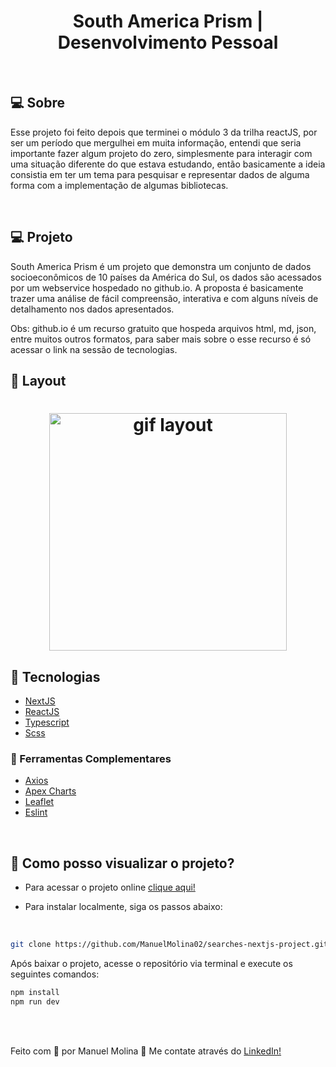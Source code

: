 <h1 align="center">
   South America Prism | Desenvolvimento Pessoal
</h1>

<br/>

## 💻 Sobre

Esse projeto foi feito depois que terminei o módulo 3 da trilha reactJS, por ser um período que mergulhei em muita informação, entendi que seria importante fazer algum projeto do zero, simplesmente para interagir com uma situação diferente do que estava estudando, então basicamente a ideia consistia em ter um tema para pesquisar e representar dados de alguma forma com a implementação de algumas bibliotecas.

<br/>

## 💻 Projeto

South America Prism é um projeto que demonstra um conjunto de dados socioeconômicos de 10 países da América do Sul, os dados são acessados por um webservice hospedado no github.io. A proposta é basicamente trazer uma análise de fácil compreensão, interativa e com alguns níveis de detalhamento nos dados apresentados.
<br/>

Obs: github.io é um recurso gratuito que hospeda arquivos html, md, json, entre muitos outros formatos, para saber mais sobre o esse recurso é só acessar o link na sessão de tecnologias.

## 🔖 Layout

 <h1 align="center">
    <img src="./public/images/layout.gif" width="380px" 
         title="gif_layout"alt="gif layout"
    />
</h1>

## 🚀 Tecnologias

- [NextJS](https://nodejs.org/en/)
- [ReactJS](https://reactjs.org)
- [Typescript](https://www.typescriptlang.org/)
- [Scss](https://sass-lang.com/)

### 📡 Ferramentas Complementares

- [Axios](https://axios-http.com/)
- [Apex Charts](https://apexcharts.com/)
- [Leaflet](https://leafletjs.com/)
- [Eslint](https://eslint.org/)

<br/>

## 🤔 Como posso visualizar o projeto?

- Para acessar o projeto online [clique aqui!](https://searches-nextjs-project.vercel.app/)

- Para instalar localmente, siga os passos abaixo:

<br/>

```sh
git clone https://github.com/ManuelMolina02/searches-nextjs-project.git
```

Após baixar o projeto, acesse o repositório via terminal e execute os seguintes comandos:

```sh
npm install
npm run dev
```

<br/>
<br/>

Feito com 💜 por Manuel Molina 👋 Me contate através do [LinkedIn!](https://www.linkedin.com/in/manuel-angel-berger-molina-ba08b3174/)
